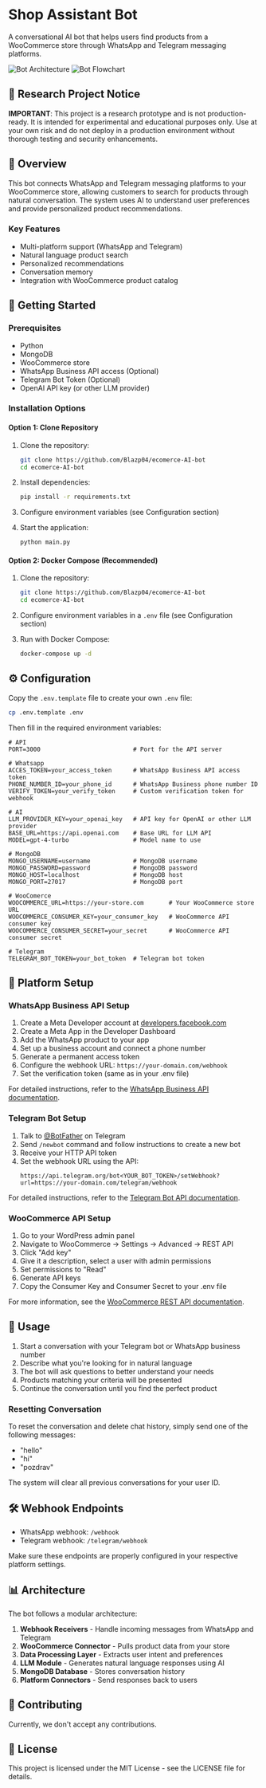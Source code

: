# Shop Assistant Bot

A conversational AI bot that helps users find products from a WooCommerce store through WhatsApp and Telegram messaging platforms.

![Bot Architecture](images/bot-arhitecture.jpg)
![Bot Flowchart](images/flowchart.svg)

## 🚨 Research Project Notice

**IMPORTANT**: This project is a research prototype and is not production-ready. It is intended for experimental and educational purposes only. Use at your own risk and do not deploy in a production environment without thorough testing and security enhancements.

## 📝 Overview

This bot connects WhatsApp and Telegram messaging platforms to your WooCommerce store, allowing customers to search for products through natural conversation. The system uses AI to understand user preferences and provide personalized product recommendations.

### Key Features

- Multi-platform support (WhatsApp and Telegram)
- Natural language product search
- Personalized recommendations
- Conversation memory
- Integration with WooCommerce product catalog

## 🚀 Getting Started

### Prerequisites

- Python
- MongoDB
- WooCommerce store
- WhatsApp Business API access (Optional)
- Telegram Bot Token (Optional)
- OpenAI API key (or other LLM provider)

### Installation Options

#### Option 1: Clone Repository

1. Clone the repository:

   ```bash
   git clone https://github.com/Blazp04/ecomerce-AI-bot
   cd ecomerce-AI-bot
   ```

2. Install dependencies:

   ```bash
   pip install -r requirements.txt
   ```

3. Configure environment variables (see Configuration section)

4. Start the application:
   ```bash
   python main.py
   ```

#### Option 2: Docker Compose (Recommended)

1. Clone the repository:

   ```bash
   git clone https://github.com/Blazp04/ecomerce-AI-bot
   cd ecomerce-AI-bot
   ```

2. Configure environment variables in a `.env` file (see Configuration section)

3. Run with Docker Compose:
   ```bash
   docker-compose up -d
   ```

## ⚙️ Configuration

Copy the `.env.template` file to create your own `.env` file:

```bash
cp .env.template .env
```

Then fill in the required environment variables:

```
# API
PORT=3000                          # Port for the API server

# Whatsapp
ACCES_TOKEN=your_access_token      # WhatsApp Business API access token
PHONE_NUMBER_ID=your_phone_id      # WhatsApp Business phone number ID
VERIFY_TOKEN=your_verify_token     # Custom verification token for webhook

# AI
LLM_PROVIDER_KEY=your_openai_key   # API key for OpenAI or other LLM provider
BASE_URL=https://api.openai.com    # Base URL for LLM API
MODEL=gpt-4-turbo                  # Model name to use

# MongoDB
MONGO_USERNAME=username            # MongoDB username
MONGO_PASSWORD=password            # MongoDB password
MONGO_HOST=localhost               # MongoDB host
MONGO_PORT=27017                   # MongoDB port

# WooComerce
WOOCOMMERCE_URL=https://your-store.com       # Your WooCommerce store URL
WOOCOMMERCE_CONSUMER_KEY=your_consumer_key   # WooCommerce API consumer key
WOOCOMMERCE_CONSUMER_SECRET=your_secret      # WooCommerce API consumer secret

# Telegram
TELEGRAM_BOT_TOKEN=your_bot_token  # Telegram bot token
```

## 🔌 Platform Setup

### WhatsApp Business API Setup

1. Create a Meta Developer account at [developers.facebook.com](https://developers.facebook.com/)
2. Create a Meta App in the Developer Dashboard
3. Add the WhatsApp product to your app
4. Set up a business account and connect a phone number
5. Generate a permanent access token
6. Configure the webhook URL: `https://your-domain.com/webhook`
7. Set the verification token (same as in your .env file)

For detailed instructions, refer to the [WhatsApp Business API documentation](https://developers.facebook.com/docs/whatsapp/cloud-api/get-started).

### Telegram Bot Setup

1. Talk to [@BotFather](https://t.me/botfather) on Telegram
2. Send `/newbot` command and follow instructions to create a new bot
3. Receive your HTTP API token
4. Set the webhook URL using the API:
   ```
   https://api.telegram.org/bot<YOUR_BOT_TOKEN>/setWebhook?url=https://your-domain.com/telegram/webhook
   ```

For detailed instructions, refer to the [Telegram Bot API documentation](https://core.telegram.org/bots/api).

### WooCommerce API Setup

1. Go to your WordPress admin panel
2. Navigate to WooCommerce → Settings → Advanced → REST API
3. Click "Add key"
4. Give it a description, select a user with admin permissions
5. Set permissions to "Read"
6. Generate API keys
7. Copy the Consumer Key and Consumer Secret to your .env file

For more information, see the [WooCommerce REST API documentation](https://woocommerce.github.io/woocommerce-rest-api-docs/).

## 💬 Usage

1. Start a conversation with your Telegram bot or WhatsApp business number
2. Describe what you're looking for in natural language
3. The bot will ask questions to better understand your needs
4. Products matching your criteria will be presented
5. Continue the conversation until you find the perfect product

### Resetting Conversation

To reset the conversation and delete chat history, simply send one of the following messages:

- "hello"
- "hi"
- "pozdrav"

The system will clear all previous conversations for your user ID.

## 🛠️ Webhook Endpoints

- WhatsApp webhook: `/webhook`
- Telegram webhook: `/telegram/webhook`

Make sure these endpoints are properly configured in your respective platform settings.

## 📊 Architecture

The bot follows a modular architecture:

1. **Webhook Receivers** - Handle incoming messages from WhatsApp and Telegram
2. **WooCommerce Connector** - Pulls product data from your store
3. **Data Processing Layer** - Extracts user intent and preferences
4. **LLM Module** - Generates natural language responses using AI
5. **MongoDB Database** - Stores conversation history
6. **Platform Connectors** - Send responses back to users

## 🤝 Contributing

Currently, we don't accept any contributions.

## 📄 License

This project is licensed under the MIT License - see the LICENSE file for details.
